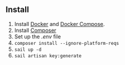 ## Install

1. Install [Docker](https://docs.docker.com/get-docker/) and [Docker Compose](https://docs.docker.com/compose/install/).
2. Install [Composer](https://getcomposer.org/)
2. Set up the *.env* file
3. `composer install --ignore-platform-reqs`
4. `sail up -d`
5. `sail artisan key:generate`
